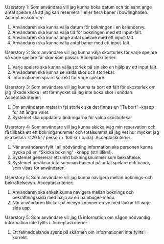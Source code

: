 Userstory 1: Som användare vill jag kunna boka datum och tid samt ange antal spelare så att jag kan reservera 1 eller flera baner i bowlinghallen.
Acceptanskriterier:
1. Användaren ska kunna välja datum för bokningen i en kalendervy. 
2. Användaren ska kunna välja tid för bokningen med ett input-fält. 
3. Användaren ska kunna ange antal spelare med ett input-fält. 
4. Användaren ska kunna välja antal banor med ett input-fält. 

Userstory 2: Som användare vill jag kunna välja skostorlek för varje spelare så varje spelare får skor som passar.
Acceptaskriterier:
1. Varje spelare ska kunna välja storlek på sin sko en hjälp av ett input fält. 
2. Användaren ska kunna se valda skor och storlekar. 
3. Informationen sprars korrekt för varje spelare. 

Userstory 3: Som användare vill jag kunna ta bort ett fält för skostorlek om jag råkade klicka i ett för mycket så jag inte boka skor i onödan.
Acceptaskriterier:
1. Om användaren matat in fel storlek ska det finnas en "Ta bort" -knapp för att ångra valet. 
2. Systemet ska uppdatera ändringarna för valda skostorlekar


Userstory 4: Som användare vill jag kunna skicka iväg min reservation och få tillbaka ett ett bokningsnummer och totalsumma så jag vet hur mycket jag ska betala. (120 kr / person + 100 kr / bana).
Acceptaskriterier:
1. När användaren fyllt i all nödvänding information ska personen kunna trycka på en "Skicka bokning" -knapp (strIIIIIike!). 
2. Systemet genererar ett unikt bokningsnummer som bekräftelse. 
3. Systemet beräknar totalsumman baserat på antal spelare och banor, som visas för användaren. 

Userstory 5: Som användare vill jag kunna navigera mellan boknings-och bekräftelsevyn.
Acceptaskriterier:
1. Användaren ska enkelt kunna navigera mellan boknings och bekräftningssida med häljp av en hambuger-menu. 
2. När användaren klickar på menyn kommer en vy med länkar till varje sida upp. 


Userstory 5: Som användare vill jag få information om någon nödvandig information inte fyllts i. 
Acceptaskriterier:
1. Ett felmeddelande sysns på skärmen om informationen inte fyllts i korrekt. 
